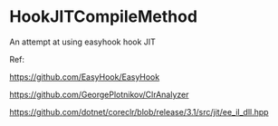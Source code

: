 # HookJITCompileMethod
An attempt at using easyhook hook JIT

Ref:

https://github.com/EasyHook/EasyHook

https://github.com/GeorgePlotnikov/ClrAnalyzer

https://github.com/dotnet/coreclr/blob/release/3.1/src/jit/ee_il_dll.hpp
